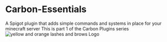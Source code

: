 # Carbon-Essentials
A Spigot plugin that adds simple commands and systems in place for your minecraft server
This is part 1 of the Carbon Plugins series
![yellow and orange lashes and brows Logo](https://user-images.githubusercontent.com/81705548/214125353-2bcaf7af-0bb3-4720-8100-192bce87a71d.png)
